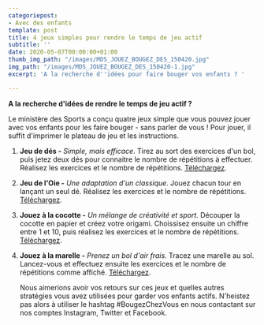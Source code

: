 ```yaml
---
categoriepost:
- Avec des enfants
template: post
title: 4 jeux simples pour rendre le temps de jeu actif
subtitle: ''
date: 2020-05-07T00:00:00+01:00
thumb_img_path: "/images/MDS_JOUEZ_BOUGEZ_DES_150420.jpg"
img_path: "/images/MDS_JOUEZ_BOUGEZ_DES_150420-1.jpg"
excerpt: 'A la recherche d''idées pour faire bouger vos enfants ? '

---
```

**A la recherche d'idées de rendre le temps de jeu actif ?** 

Le ministère des Sports a conçu quatre jeux simple que vous pouvez jouer avec vos enfants pour les faire bouger - sans parler de vous ! Pour jouer, il suffit d'imprimer le plateau de jeu et les instructions. 

1. **Jeu de dés -** _Simple, mais efficace_. Tirez au sort des exercices d'un bol, puis jetez deux dés pour connaitre le nombre de répétitions à effectuer. Réalisez les exercices et le nombre de répétitions. [Téléchargez](https://easyupload.io/7ql8qe).
2. **Jeu de l'Oie -** _Une adaptation d'un classique._ Jouez chacun tour en lançant un seul dé. Réalisez les exercices et le nombre de répétitions. [Téléchargez](https://easyupload.io/yhjiqq).
3. **Jouez à la cocotte -** _Un mélange de créativité et sport._ Découper la cocotte en papier et créez votre origami. Choissisez ensuite un chiffre entre 1 et 10, puis réalisez les exercices et le nombre de répétitions. [Téléchargez](https://easyupload.io/5flk38).
4. **Jouez à la marelle -** _Prenez un bol d'air frais._ Tracez une marelle au sol. Lancez-vous et effectuez ensuite les exercices et le nombre de répétitions comme affiché. [Téléchargez](https://easyupload.io/151196).

   Nous aimerions avoir vos retours sur ces jeux et quelles autres stratégies vous avez utilisées pour garder vos enfants actifs. N'heistez pas alors à utiliser le hashtag #BougezChezVous en nous contactant sur nos comptes Instagram, Twitter et Facebook.